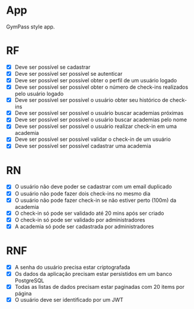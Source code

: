 # App

GymPass style app.

# RF

- [x] Deve ser possível se cadastrar
- [x] Deve ser possível ser possível se autenticar
- [x] Deve ser possível ser possível obter o perfil de um usuário logado
- [x] Deve ser possível ser possível obter o número de check-ins realizados pelo usuário logado
- [x] Deve ser possível ser possível o usuário obter seu histórico de check-ins
- [x] Deve ser possível ser possível o usuário buscar academias próximas
- [x] Deve ser possível ser possível o usuário buscar academias pelo nome
- [x] Deve ser possível ser possível o usuário realizar check-in em uma academia
- [x] Deve ser possível ser possível validar o check-in de um usuário
- [x] Deve ser possível ser possível cadastrar uma academia

# RN

- [x] O usuário não deve poder se cadastrar com um email duplicado
- [x] O usuário não pode fazer dois check-ins no mesmo dia
- [x] O usuário não pode fazer check-in se não estiver perto (100m) da academia
- [x] O check-in só pode ser validado até 20 mins após ser criado
- [x] O check-in só pode ser validado por administradores
- [x] A academia só pode ser cadastrada por administradores

# RNF

- [x] A senha do usuário precisa estar criptografada
- [x] Os dados da aplicação precisam estar persistidos em um banco PostgreSQL
- [x] Todas as listas de dados precisam estar paginadas com 20 items por página
- [x] O usuário deve ser identificado por um JWT
